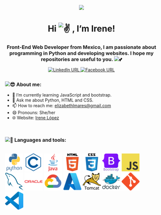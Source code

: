 <div id="header" align="center">
    <img src="https://media.giphy.com/media/Dh5q0sShxgp13DwrvG/giphy.gif" width="300">
    <h1>
        Hi 
        <picture>
          <source srcset="https://fonts.gstatic.com/s/e/notoemoji/latest/270c_fe0f/512.webp" type="image/webp">
          <img src="https://fonts.gstatic.com/s/e/notoemoji/latest/270c_fe0f/512.gif" alt="✌" width="32" height="32">
        </picture>
        , I’m Irene!
    </h1>
    <h3>
        Front-End Web Developer from Mexico, I am passionate about programming in Python and developing websites. I hope my repositories are useful to you.
        <picture>
          <source srcset="https://fonts.gstatic.com/s/e/notoemoji/latest/1f495/512.webp" type="image/webp">
          <img src="https://fonts.gstatic.com/s/e/notoemoji/latest/1f495/512.gif" alt="💕" width="25" height="25">
        </picture>
    </h3>
</div>

<div id="badges" align="center">
    <a href="https://www.linkedin.com/in/irene-lopez-mares/" target="_blank">
        <img alt="LinkedIn URL" src="https://img.shields.io/twitter/url?color=%231FFDD4&label=LINKEDIN&logo=linkedin&logoColor=%231FFDD4&style=for-the-badge&url=https%3A%2F%2Fwww.linkedin.com%2Fin%2Firene-lopez-mares%2F">
    </a>
    <a href="https://www.facebook.com/ireneelizabeth.lmares" target="_blank">
        <img alt="Facebook URL" src="https://img.shields.io/twitter/url?color=%2340cfff&label=facebook&logo=facebook&logoColor=%2340cfff&style=for-the-badge&url=https%3A%2F%2Fwww.facebook.com%2Fireneelizabeth.lmares">
    </a>
</div>

##

<div align="left">
    <h3>
        <picture>
          <source srcset="https://fonts.gstatic.com/s/e/notoemoji/latest/1f60e/512.webp" type="image/webp">
          <img src="https://fonts.gstatic.com/s/e/notoemoji/latest/1f60e/512.gif" alt="😎" width="32" height="32">
        </picture>
        About me:
    </h3>
</div>

- 🌱 I’m currently learning JavaScript and bootstrap.
- 💬 Ask me about Python, HTML and CSS.
- 📫 How to reach me: elizabethlmares@gmail.com
- 😄 Pronouns: She/her
- 🌐 Website: [Irene López](https://irenelopezm.github.io/)

<br>

<div align="left">
    <h3>
        <picture>
          <source srcset="https://fonts.gstatic.com/s/e/notoemoji/latest/1f48e/512.webp" type="image/webp">
          <img src="https://fonts.gstatic.com/s/e/notoemoji/latest/1f48e/512.gif" alt="💎" width="32" height="32">
        </picture>
        Languages and tools:
    </h3>
    <br>
    <div>
        <img src="https://github.com/devicons/devicon/blob/master/icons/python/python-original-wordmark.svg" alt="Python" width="60" height="60">
        <img src="https://github.com/devicons/devicon/blob/master/icons/c/c-line.svg" alt="C/C++" width="60" height="60">
        <img src="https://github.com/devicons/devicon/blob/master/icons/java/java-original-wordmark.svg" alt="Java" width="60" height="60">
        <img src="https://github.com/devicons/devicon/blob/master/icons/html5/html5-original-wordmark.svg" alt="HTML5" width="60" height="60">
        <img src="https://github.com/devicons/devicon/blob/master/icons/css3/css3-original-wordmark.svg" alt="CSS3" width="60" height="60">
        <img src="https://github.com/devicons/devicon/blob/master/icons/bootstrap/bootstrap-original-wordmark.svg" alt="Bootstrap" width="60" height="60">
        <img src="https://github.com/devicons/devicon/blob/master/icons/javascript/javascript-original.svg" alt="JavaScript" width="60" height="60">
        <img src="https://github.com/devicons/devicon/blob/master/icons/mysql/mysql-original.svg" alt="MySQL" width="60" height="60">
        <img src="https://github.com/devicons/devicon/blob/master/icons/oracle/oracle-original.svg" alt="Oracle 11g" width="60" height="60">
        <img src="https://github.com/devicons/devicon/blob/master/icons/googlecloud/googlecloud-original.svg" alt="GCP" width="60" height="60">
        <img src="https://github.com/devicons/devicon/blob/master/icons/azure/azure-original.svg" alt="Azure" width="60" height="60">
        <img src="https://github.com/devicons/devicon/blob/master/icons/tomcat/tomcat-original-wordmark.svg" alt="Tomcat" width="60" height="60">
        <img src="https://github.com/devicons/devicon/blob/master/icons/docker/docker-original-wordmark.svg" alt="Docker" width="60" height="60">
        <img src="https://github.com/devicons/devicon/blob/master/icons/git/git-original.svg" alt="Git" width="60" height="60">
        <img src="https://github.com/devicons/devicon/blob/master/icons/vscode/vscode-original.svg" alt="VSCode" width="60" height="60">
    </div>
</div>

